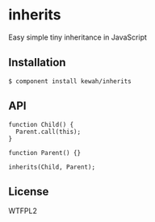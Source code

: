 # inherits

  Easy simple tiny inheritance in JavaScript

## Installation

    $ component install kewah/inherits

## API

    function Child() {
      Parent.call(this);
    }

    function Parent() {}

    inherits(Child, Parent);

## License

  WTFPL2

